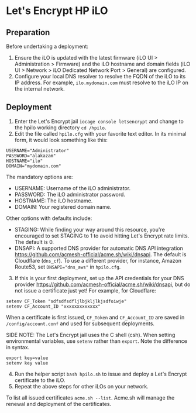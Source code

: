 # Let's Encrypt HP iLO 
## Preparation
Before undertaking a deployment:
1. Ensure the iLO is updated with the latest firmware (iLO UI > Administration > Firmware) and the iLO hostname and domain fields (iLO UI > Network > iLO Dedicated Network Port > General) are configured.
2. Configure your local DNS resolver to resolve the FQDN of the iLO to its IP address. For example, `ilo.mydomain.com` must resolve to the iLO IP on the internal network.

## Deployment
1. Enter the Let's Encrypt jail `iocage console letsencrypt` and change to the hpilo working directory `cd /hpilo`.
2. Edit the file called `hpilo.cfg` with your favorite text editor. In its minimal form, it would look something like this:
```
USERNAME="Administrator"
PASSWORD="alakazam"
HOSTNAME="ilo"
DOMAIN="mydomain.com"
```
The mandatory options are:
- USERNAME: Username of the iLO administrator.
- PASSWORD: The iLO administrator password.
- HOSTNAME: The iLO hostname.
- DOMAIN:   Your registered domain name.

Other options with defaults include:
- STAGING:  While finding your way around this resource, you're encouraged to set STAGING to 1 to avoid hitting Let's Encrypt rate limits. The default is 0.
- DNSAPI:   A supported DNS provider for automatic DNS API integration https://github.com/acmesh-official/acme.sh/wiki/dnsapi. The default is Cloudflare (`dns_cf`). To use a different provider, for instance, Amazon Route53, set `DNSAPI="dns_aws"` in `hpilo.cfg`.
3. If this is your first deployment, set up the API credentials for your DNS provider https://github.com/acmesh-official/acme.sh/wiki/dnsapi, but do not issue a certificate just yet! For example, for Cloudflare:
```
setenv CF_Token "sdfsdfsdfljlbjkljlkjsdfoiwje"
setenv CF_Account_ID "xxxxxxxxxxxxx"
```
When a certificate is first issued, `CF_Token` and `CF_Account_ID` are saved in `/config/account.conf` and used for subsequent deployments.

SIDE NOTE: The Let's Encrypt jail uses the C shell (csh). When setting environmental variables, use `setenv` rather than `export`. Note the difference in syntax.
```
export key=value
setenv key value
```

4. Run the helper script `bash hpilo.sh` to issue and deploy a Let's Encrypt certificate to the iLO. 
5. Repeat the above steps for other iLOs on your network.

To list all issued certificates `acme.sh --list`. Acme.sh will manage the renewal and deployment of the certificates.
